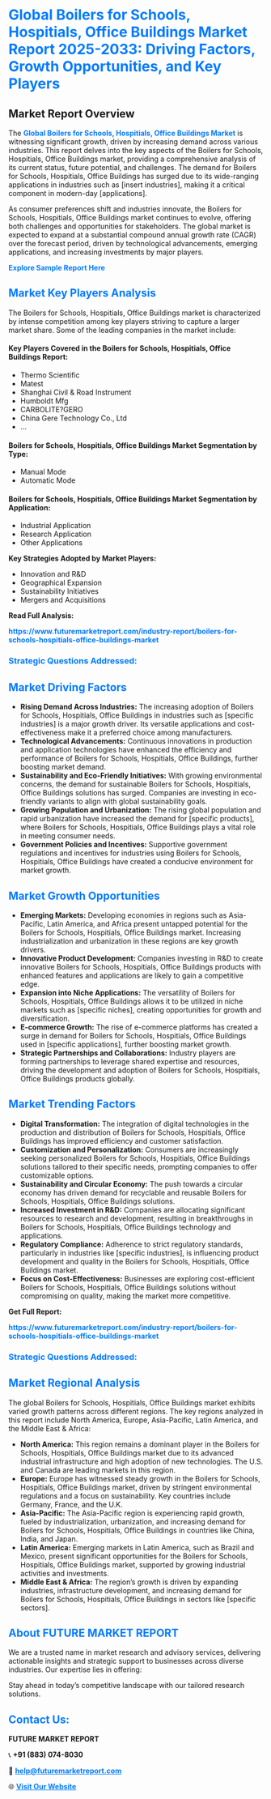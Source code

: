 <h1 style="color: #007BFF;">Global Boilers for Schools, Hospitials, Office Buildings Market Report 2025-2033: Driving Factors, Growth Opportunities, and Key Players</h1>

<section id="overview">
<h2>Market Report Overview</h2>
<p>The <a href="https://www.futuremarketreport.com/industry-report/boilers-for-schools-hospitials-office-buildings-market" style="color: #007BFF; text-decoration: none;"><strong>Global Boilers for Schools, Hospitials, Office Buildings Market</strong></a> is witnessing significant growth, driven by increasing demand across various industries. This report delves into the key aspects of the Boilers for Schools, Hospitials, Office Buildings market, providing a comprehensive analysis of its current status, future potential, and challenges. The demand for Boilers for Schools, Hospitials, Office Buildings has surged due to its wide-ranging applications in industries such as [insert industries], making it a critical component in modern-day [applications].</p>
<p>As consumer preferences shift and industries innovate, the Boilers for Schools, Hospitials, Office Buildings market continues to evolve, offering both challenges and opportunities for stakeholders. The global market is expected to expand at a substantial compound annual growth rate (CAGR) over the forecast period, driven by technological advancements, emerging applications, and increasing investments by major players.</p>
</section>

<section id="overview">
<p><a href="https://www.futuremarketreport.com/request-sample/reportId=32039" style="color: #007BFF; text-decoration: none;"><strong>Explore Sample Report Here</strong></a></p>
</section>

<section id="key-players">
<h2 style="color: #007BFF;">Market Key Players Analysis</h2>
<p>The Boilers for Schools, Hospitials, Office Buildings market is characterized by intense competition among key players striving to capture a larger market share. Some of the leading companies in the market include:</p>
<h4>Key Players Covered in the Boilers for Schools, Hospitials, Office Buildings Report:</h4>
<ul><li>Thermo Scientific</li><li>Matest</li><li>Shanghai Civil &amp; Road Instrument</li><li>Humboldt Mfg</li><li>CARBOLITE?GERO</li><li>China Gere Technology Co., Ltd</li><li>...</li></ul>
<h4>Boilers for Schools, Hospitials, Office Buildings Market Segmentation by Type:</h4>
<ul><li>Manual Mode</li><li>Automatic Mode</li></ul>

<h4>Boilers for Schools, Hospitials, Office Buildings Market Segmentation by Application:</h4>
<ul><li>Industrial Application</li><li>Research Application</li><li>Other Applications</li></ul>
<p><strong>Key Strategies Adopted by Market Players:</strong></p>
<ul>
<li>Innovation and R&D</li>
<li>Geographical Expansion</li>
<li>Sustainability Initiatives</li>
<li>Mergers and Acquisitions</li>
</ul>
</section>

<section>
<p><strong>Read Full Analysis: </strong></p><a href="https://www.futuremarketreport.com/industry-report/boilers-for-schools-hospitials-office-buildings-market" style="color: #007BFF; text-decoration: none;"><strong>https://www.futuremarketreport.com/industry-report/boilers-for-schools-hospitials-office-buildings-market</strong></a>
<h3 style="color: #007BFF;">Strategic Questions Addressed:</h3>
</section>

<section id="driving-factors">
<h2 style="color: #007BFF;">Market Driving Factors</h2>
<ul>
<li><strong>Rising Demand Across Industries:</strong> The increasing adoption of Boilers for Schools, Hospitials, Office Buildings in industries such as [specific industries] is a major growth driver. Its versatile applications and cost-effectiveness make it a preferred choice among manufacturers.</li>
<li><strong>Technological Advancements:</strong> Continuous innovations in production and application technologies have enhanced the efficiency and performance of Boilers for Schools, Hospitials, Office Buildings, further boosting market demand.</li>
<li><strong>Sustainability and Eco-Friendly Initiatives:</strong> With growing environmental concerns, the demand for sustainable Boilers for Schools, Hospitials, Office Buildings solutions has surged. Companies are investing in eco-friendly variants to align with global sustainability goals.</li>
<li><strong>Growing Population and Urbanization:</strong> The rising global population and rapid urbanization have increased the demand for [specific products], where Boilers for Schools, Hospitials, Office Buildings plays a vital role in meeting consumer needs.</li>
<li><strong>Government Policies and Incentives:</strong> Supportive government regulations and incentives for industries using Boilers for Schools, Hospitials, Office Buildings have created a conducive environment for market growth.</li>
</ul>
</section>

<section id="growth-opportunities">
<h2 style="color: #007BFF;">Market Growth Opportunities</h2>
<ul>
<li><strong>Emerging Markets:</strong> Developing economies in regions such as Asia-Pacific, Latin America, and Africa present untapped potential for the Boilers for Schools, Hospitials, Office Buildings market. Increasing industrialization and urbanization in these regions are key growth drivers.</li>
<li><strong>Innovative Product Development:</strong> Companies investing in R&D to create innovative Boilers for Schools, Hospitials, Office Buildings products with enhanced features and applications are likely to gain a competitive edge.</li>
<li><strong>Expansion into Niche Applications:</strong> The versatility of Boilers for Schools, Hospitials, Office Buildings allows it to be utilized in niche markets such as [specific niches], creating opportunities for growth and diversification.</li>
<li><strong>E-commerce Growth:</strong> The rise of e-commerce platforms has created a surge in demand for Boilers for Schools, Hospitials, Office Buildings used in [specific applications], further boosting market growth.</li>
<li><strong>Strategic Partnerships and Collaborations:</strong> Industry players are forming partnerships to leverage shared expertise and resources, driving the development and adoption of Boilers for Schools, Hospitials, Office Buildings products globally.</li>
</ul>
</section>

<section id="trending-factors">
<h2 style="color: #007BFF;">Market Trending Factors</h2>
<ul>
<li><strong>Digital Transformation:</strong> The integration of digital technologies in the production and distribution of Boilers for Schools, Hospitials, Office Buildings has improved efficiency and customer satisfaction.</li>
<li><strong>Customization and Personalization:</strong> Consumers are increasingly seeking personalized Boilers for Schools, Hospitials, Office Buildings solutions tailored to their specific needs, prompting companies to offer customizable options.</li>
<li><strong>Sustainability and Circular Economy:</strong> The push towards a circular economy has driven demand for recyclable and reusable Boilers for Schools, Hospitials, Office Buildings solutions.</li>
<li><strong>Increased Investment in R&D:</strong> Companies are allocating significant resources to research and development, resulting in breakthroughs in Boilers for Schools, Hospitials, Office Buildings technology and applications.</li>
<li><strong>Regulatory Compliance:</strong> Adherence to strict regulatory standards, particularly in industries like [specific industries], is influencing product development and quality in the Boilers for Schools, Hospitials, Office Buildings market.</li>
<li><strong>Focus on Cost-Effectiveness:</strong> Businesses are exploring cost-efficient Boilers for Schools, Hospitials, Office Buildings solutions without compromising on quality, making the market more competitive.</li>
</ul>
</section>

<section>
<p><strong>Get Full Report: </strong></p><a href="https://www.futuremarketreport.com/industry-report/boilers-for-schools-hospitials-office-buildings-market" style="color: #007BFF; text-decoration: none;"><strong>https://www.futuremarketreport.com/industry-report/boilers-for-schools-hospitials-office-buildings-market</strong></a>
<h3 style="color: #007BFF;">Strategic Questions Addressed:</h3>
</section>


<section id="regional-analysis">
<h2 style="color: #007BFF;">Market Regional Analysis</h2>
<p>The global Boilers for Schools, Hospitials, Office Buildings market exhibits varied growth patterns across different regions. The key regions analyzed in this report include North America, Europe, Asia-Pacific, Latin America, and the Middle East & Africa:</p>
<ul>
<li><strong>North America:</strong> This region remains a dominant player in the Boilers for Schools, Hospitials, Office Buildings market due to its advanced industrial infrastructure and high adoption of new technologies. The U.S. and Canada are leading markets in this region.</li>
<li><strong>Europe:</strong> Europe has witnessed steady growth in the Boilers for Schools, Hospitials, Office Buildings market, driven by stringent environmental regulations and a focus on sustainability. Key countries include Germany, France, and the U.K.</li>
<li><strong>Asia-Pacific:</strong> The Asia-Pacific region is experiencing rapid growth, fueled by industrialization, urbanization, and increasing demand for Boilers for Schools, Hospitials, Office Buildings in countries like China, India, and Japan.</li>
<li><strong>Latin America:</strong> Emerging markets in Latin America, such as Brazil and Mexico, present significant opportunities for the Boilers for Schools, Hospitials, Office Buildings market, supported by growing industrial activities and investments.</li>
<li><strong>Middle East & Africa:</strong> The region’s growth is driven by expanding industries, infrastructure development, and increasing demand for Boilers for Schools, Hospitials, Office Buildings in sectors like [specific sectors].</li>
</ul>
</section>

<footer>
<h2 style="color: #007BFF;">About FUTURE MARKET REPORT</h2>
<p>We are a trusted name in market research and advisory services, delivering actionable insights and strategic support to businesses across diverse industries. Our expertise lies in offering:</p>

<p>Stay ahead in today’s competitive landscape with our tailored research solutions.</p>

<h2 style="color: #007BFF;">Contact Us:</h2>
<p><strong>FUTURE MARKET REPORT</strong></p>
<p>📞 <strong>+91 (883) 074-8030</strong></p>
<p>📧 <strong><a href="mailto:help@futuremarketreport.com" style="color: #007BFF;">help@futuremarketreport.com</a></strong></p>
<p>🌐 <strong><a href="https://www.futuremarketreport.com/" style="color: #007BFF;">Visit Our Website</a></strong></p>
</footer>
